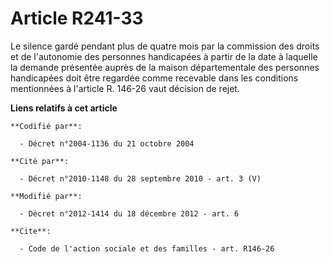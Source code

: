 # Article R241-33

Le silence gardé pendant plus de quatre mois par la commission des droits et de l'autonomie des personnes handicapées à
partir de la date à laquelle la demande présentée auprès de la maison départementale des personnes handicapées doit être
regardée comme recevable dans les conditions mentionnées à l'article R. 146-26 vaut décision de rejet.

**Liens relatifs à cet article**

	**Codifié par**:

	  - Décret n°2004-1136 du 21 octobre 2004

	**Cité par**:

	  - Décret n°2010-1148 du 28 septembre 2010 - art. 3 (V)

	**Modifié par**:

	  - Décret n°2012-1414 du 18 décembre 2012 - art. 6

	**Cite**:

	  - Code de l'action sociale et des familles - art. R146-26

